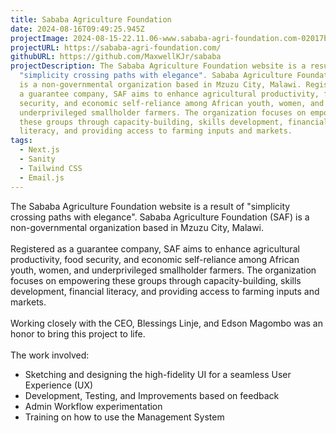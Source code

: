 ```yaml
---
title: Sababa Agriculture Foundation
date: 2024-08-16T09:49:25.945Z
projectImage: 2024-08-15-22.11.06-www.sababa-agri-foundation.com-02017bf5e9b2.png
projectURL: https://sababa-agri-foundation.com/
githubURL: https://github.com/MaxwellKJr/sababa
projectDescription: The Sababa Agriculture Foundation website is a result of
  "simplicity crossing paths with elegance". Sababa Agriculture Foundation (SAF)
  is a non-governmental organization based in Mzuzu City, Malawi. Registered as
  a guarantee company, SAF aims to enhance agricultural productivity, food
  security, and economic self-reliance among African youth, women, and
  underprivileged smallholder farmers. The organization focuses on empowering
  these groups through capacity-building, skills development, financial
  literacy, and providing access to farming inputs and markets.
tags:
  - Next.js
  - Sanity
  - Tailwind CSS
  - Email.js
---
```

The Sababa Agriculture Foundation website is a result of "simplicity crossing paths with elegance". Sababa Agriculture Foundation (SAF) is a non-governmental organization based in Mzuzu City, Malawi.\
\
Registered as a guarantee company, SAF aims to enhance agricultural productivity, food security, and economic self-reliance among African youth, women, and underprivileged smallholder farmers. The organization focuses on empowering these groups through capacity-building, skills development, financial literacy, and providing access to farming inputs and markets.\
\
Working closely with the CEO, Blessings Linje, and Edson Magombo was an honor to bring this project to life.\
\
The work involved:

* Sketching and designing the high-fidelity UI for a seamless User Experience (UX)
* Development, Testing, and Improvements based on feedback
* Admin Workflow experimentation
* Training on how to use the Management System